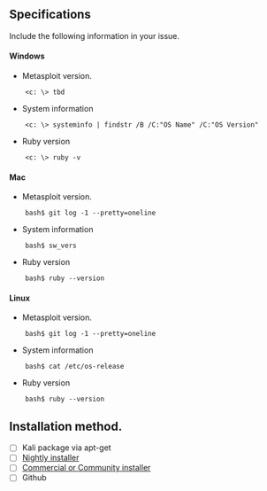 
## Specifications
Include the following information in your issue.

#### Windows
- Metasploit version.
```
	<c: \> tbd
```
- System information
```
	<c: \> systeminfo | findstr /B /C:"OS Name" /C:"OS Version"
```

- Ruby version
```
	<c: \> ruby -v
```

#### Mac
- Metasploit version.
```
	bash$ git log -1 --pretty=oneline
```

- System information
```
	bash$ sw_vers
```

- Ruby version
```
	bash$ ruby --version
```

#### Linux
- Metasploit version.
```
	bash$ git log -1 --pretty=oneline
```

- System information
```
	bash$ cat /etc/os-release
```
- Ruby version
```
	bash$ ruby --version
```

## Installation method.

- [ ] Kali package via apt-get
- [ ] [Nightly installer](https://github.com/rapid7/metasploit-framework/wiki/Nightly-Installers)
- [ ] [Commercial or Community installer](http://www.rapid7.com/products/metasploit/download.jsp)
- [ ] Github
